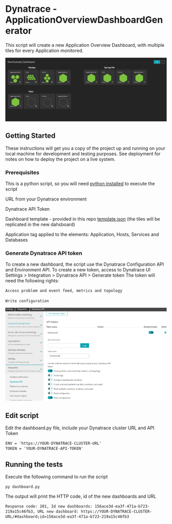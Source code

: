 # Dynatrace - ApplicationOverviewDashboardGenerator

This script will create a new Application Overview Dashboard, with multiple tiles for every Application monitored.

![Dashboard example](img/Dashboard.PNG?raw=true "Dashboard example")


## Getting Started

These instructions will get you a copy of the project up and running on your local machine for development and testing purposes. See deployment for notes on how to deploy the project on a live system.

### Prerequisites

This is a python script, so you will need [python installed](https://www.python.org/downloads/) to execute the script

URL from your Dynatrace environment

Dynatrace API Token

Dashboard template - provided in this repo [template.json](template.json) (the tiles will be replicated in the new dahsboard) 

Application tag applied to the elements: Application, Hosts, Services and Databases


### Generate Dynatrace API token

To create a new dashboard, the script use the Dynatrace Configuration API and Environment API. 
To create a new token, access to Dynatrace UI Settings > Integration > Dynatrace API > Generate token
The token will need the following rights:

```
Access problem and event feed, metrics and topology

Write configuration
```
![Generate token](img/Token.png?raw=true "Generate token")

## Edit script

Edit the dashboard.py file, include your Dynatrace cluster URL and API Token

```
ENV = 'https://YOUR-DYNATRACE-CLUSTER-URL'
TOKEN = 'YOUR-DYNATRACE-API-TOKEN'
```

## Running the tests

Execute the following command to run the script

```
py dashboard.py
```

The output will print the HTTP code, id of the new dashboards and URL
```
Response code: 201, Id new dashboards: 156ace3d-ea3f-471a-b723-219a15c46fb3, URL new dashboard: https://YOUR-DYNATRACE-CLUSTER-URL/#dashboard;id=156ace3d-ea3f-471a-b723-219a15c46fb3
```
